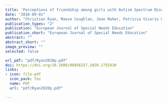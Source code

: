 ```yaml
---
title: 'Perceptions of friendship among girls with Autism Spectrum Disorders'
date: "2018-09-01"
author: "Christian Ryan, Maeve Coughlan, Jean Maher, Patricia Vicario & Alison Garvey"
publication_types: "2"
publication: "European Journal of Special Needs Education"
publication_short: "European Journal of Special Needs Education"
abstract: ""
abstract_short: ""
image_preview: ""
selected: false

url_pdf: "pdf/Ryan2020p.pdf"
doi: https://doi.org/10.1080/08856257.2020.1755930
links:
- icon: file-pdf
  icon_pack: fas
  name: PDF
  url: "pdf/Ryan2020p.pdf"

---
```

